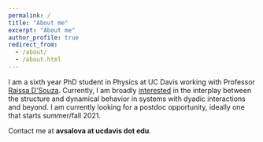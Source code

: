 ```yaml
---
permalink: /
title: "About me"
excerpt: "About me"
author_profile: true
redirect_from: 
  - /about/
  - /about.html
---
```

<meta name="google-site-verification" content="1B1wPNTQSvq3FI0J-IxCUXtAztreg-C5jf1COTh3Psg" />

I am a sixth year PhD student in Physics at UC Davis working with Professor [Raissa D'Souza](http://mae.engr.ucdavis.edu/dsouza/). Currently, I am broadly [interested](https://asalova.github.io/research/) in the interplay between  the structure and dynamical behavior in systems with dyadic interactions and beyond. I am currently looking for a postdoc opportunity, ideally one that starts summer/fall 2021. 

Contact me at **avsalova at ucdavis dot edu**.